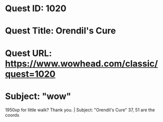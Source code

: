 # Quest ID: 1020
# Quest Title: Orendil's Cure
# Quest URL: https://www.wowhead.com/classic/quest=1020
# Subject: "wow"
1950xp for little walk? Thank you. | Subject: "Orendil's Cure"
37, 51 are the coords